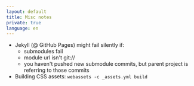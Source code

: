 ```yaml
---
layout: default
title: Misc notes
private: true
language: en
---
```


 - Jekyll (@ GitHub Pages) might fail silently if:
     - submodules fail
     - module url isn't git://
     - you haven't pushed new submodule commits, but parent project is referring to those commits
 - Building CSS assets: `webassets -c _assets.yml build`
